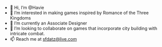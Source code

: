 - 👋 Hi, I’m @Havie
- 👀 I’m interested in making games inspired by Romance of the Three Kingdoms 
- 🌱 I’m currently an Associate Designer
- 💞️ I’m looking to collaborate on games that incorporate city building with intricate combat.
- 📫 Reach me at sfdatz@live.com

<!---
Havie/Havie is a ✨ special ✨ repository because its `README.md` (this file) appears on your GitHub profile.
You can click the Preview link to take a look at your changes.
--->
